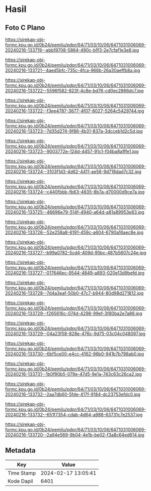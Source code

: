 # Hasil

## Foto C Plano

https://sirekap-obj-formc.kpu.go.id/0b24/pemilu/pdpr/64/71/03/10/06/6471031006069-20240216-133719--abb19708-5864-490c-b1f3-2e7cfaf1e3e8.jpg

https://sirekap-obj-formc.kpu.go.id/0b24/pemilu/pdpr/64/71/03/10/06/6471031006069-20240216-133721--4aed5bfc-735c-4fca-966b-26a30aeffb8a.jpg

https://sirekap-obj-formc.kpu.go.id/0b24/pemilu/pdpr/64/71/03/10/06/6471031006069-20240216-133722--5596f582-823f-4c8e-bd76-cd0ec2866dc7.jpg

https://sirekap-obj-formc.kpu.go.id/0b24/pemilu/pdpr/64/71/03/10/06/6471031006069-20240216-133722--f3ee4787-3677-4f07-8027-5264c5429744.jpg

https://sirekap-obj-formc.kpu.go.id/0b24/pemilu/pdpr/64/71/03/10/06/6471031006069-20240216-133723--7d35d274-9f86-4b31-837a-3dcceb1d2c5d.jpg

https://sirekap-obj-formc.kpu.go.id/0b24/pemilu/pdpr/64/71/03/10/06/6471031006069-20240216-133723--9003772e-124d-4457-91c1-f04ba8a1ffe1.jpg

https://sirekap-obj-formc.kpu.go.id/0b24/pemilu/pdpr/64/71/03/10/06/6471031006069-20240216-133724--3103f1d3-4d62-4411-ae56-9d718dad7c32.jpg

https://sirekap-obj-formc.kpu.go.id/0b24/pemilu/pdpr/64/71/03/10/06/6471031006069-20240216-133724--c440fbbb-fb63-4635-8b7a-d70000d9ce7a.jpg

https://sirekap-obj-formc.kpu.go.id/0b24/pemilu/pdpr/64/71/03/10/06/6471031006069-20240216-133725--46696e79-514f-4940-a64d-a81a89953e83.jpg

https://sirekap-obj-formc.kpu.go.id/0b24/pemilu/pdpr/64/71/03/10/06/6471031006069-20240216-133726--52e258a8-6191-459c-a604-6790a16aec8e.jpg

https://sirekap-obj-formc.kpu.go.id/0b24/pemilu/pdpr/64/71/03/10/06/6471031006069-20240216-133727--b99a0782-5cd4-409d-95bc-487b5607c24e.jpg

https://sirekap-obj-formc.kpu.go.id/0b24/pemilu/pdpr/64/71/03/10/06/6471031006069-20240216-133727--017646ec-9544-4849-a893-020e13d9befd.jpg

https://sirekap-obj-formc.kpu.go.id/0b24/pemilu/pdpr/64/71/03/10/06/6471031006069-20240216-133728--7d4a3eaf-50b0-47c7-b944-80d98d271812.jpg

https://sirekap-obj-formc.kpu.go.id/0b24/pemilu/pdpr/64/71/03/10/06/6471031006069-20240216-133729--f265616c-074d-4298-99ef-3f80ba2e7a86.jpg

https://sirekap-obj-formc.kpu.go.id/0b24/pemilu/pdpr/64/71/03/10/06/6471031006069-20240216-133729--04a23f58-828e-476c-9d75-03c04c048097.jpg

https://sirekap-obj-formc.kpu.go.id/0b24/pemilu/pdpr/64/71/03/10/06/6471031006069-20240216-133730--6bf5ce00-e4cc-4162-96b0-941b7b798ab0.jpg

https://sirekap-obj-formc.kpu.go.id/0b24/pemilu/pdpr/64/71/03/10/06/6471031006069-20240216-133731--1b0f90b5-079e-47d5-9e1a-743c63c26ca2.jpg

https://sirekap-obj-formc.kpu.go.id/0b24/pemilu/pdpr/64/71/03/10/06/6471031006069-20240216-133732--2aa7db60-5fde-417f-9184-dc23753efdc0.jpg

https://sirekap-obj-formc.kpu.go.id/0b24/pemilu/pdpr/64/71/03/10/06/6471031006069-20240216-133732--651f7354-cdab-4d64-a988-63731c7e2537.jpg

https://sirekap-obj-formc.kpu.go.id/0b24/pemilu/pdpr/64/71/03/10/06/6471031006069-20240216-133720--2a94e569-9b04-4e1b-be02-f3a8c64ed614.jpg


## Metadata

| Key        | Value               |
| ---------- | ------------------- |
| Time Stamp | 2024-02-17 13:05:41 |
| Kode Dapil | 6401                |



